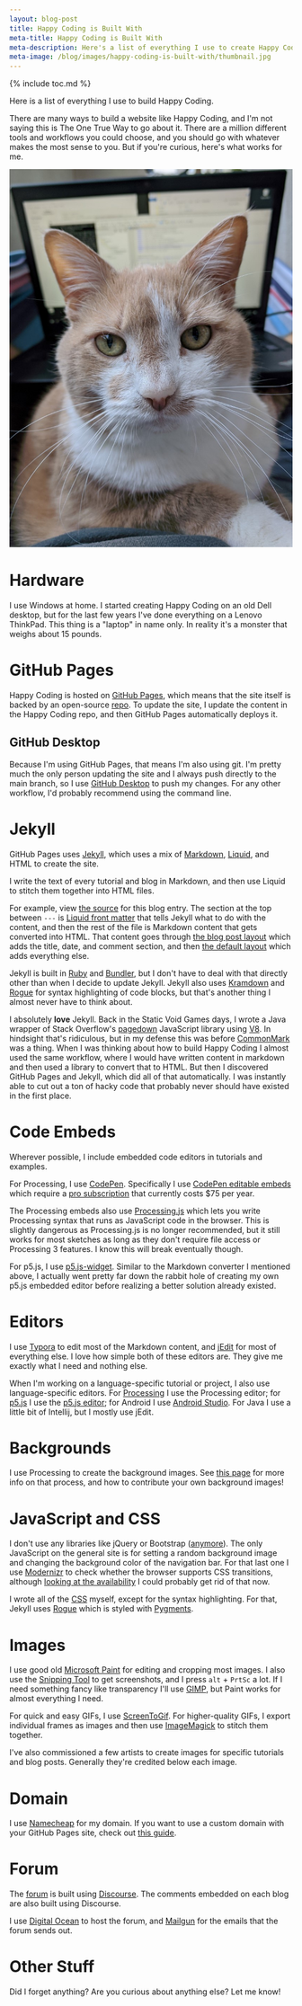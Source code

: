```yaml
---
layout: blog-post
title: Happy Coding is Built With
meta-title: Happy Coding is Built With
meta-description: Here's a list of everything I use to create Happy Coding.
meta-image: /blog/images/happy-coding-is-built-with/thumbnail.jpg
---
```


{% include toc.md %}

Here is a list of everything I use to build Happy Coding.

There are many ways to build a website like Happy Coding, and I'm not saying this is The One True Way to go about it. There are a million different tools and workflows you could choose, and you should go with whatever makes the most sense to you. But if you're curious, here's what works for me.

![Stanley](/blog/images/happy-coding-is-built-with/2020-09-07.jpg)

# Hardware

I use Windows at home. I started creating Happy Coding on an old Dell desktop, but for the last few years I've done everything on a Lenovo ThinkPad. This thing is a "laptop" in name only. In reality it's a monster that weighs about 15 pounds.

# GitHub Pages

Happy Coding is hosted on [GitHub Pages](https://pages.github.com/), which means that the site itself is backed by an open-source [repo](https://github.com/KevinWorkman/HappyCoding). To update the site, I update the content in the Happy Coding repo, and then GitHub Pages automatically deploys it.

## GitHub Desktop

Because I'm using GitHub Pages, that means I'm also using git. I'm pretty much the only person updating the site and I always push directly to the main branch, so I use [GitHub Desktop](https://desktop.github.com/) to push my changes. For any other workflow, I'd probably recommend using the command line.

# Jekyll

GitHub Pages uses [Jekyll](https://jekyllrb.com/), which uses a mix of [Markdown](https://commonmark.org/), [Liquid](https://shopify.github.io/liquid/), and HTML to create the site.

I write the text of every tutorial and blog in Markdown, and then use Liquid to stitch them together into HTML files.

For example, view [the source](https://raw.githubusercontent.com/KevinWorkman/HappyCoding/gh-pages/blog/_posts/2016-07-28-hello-world.md) for this blog entry. The section at the top between `---` is [Liquid front matter](https://jekyllrb.com/docs/front-matter/) that tells Jekyll what to do with the content, and then the rest of the file is Markdown content that gets converted into HTML. That content goes through [the blog post layout](https://github.com/KevinWorkman/HappyCoding/blob/gh-pages/_layouts/blog-post.html) which adds the title, date, and comment section, and then [the default layout](https://github.com/KevinWorkman/HappyCoding/blob/gh-pages/_layouts/default.html) which adds everything else.

Jekyll is built in [Ruby](https://www.ruby-lang.org/en/) and [Bundler](https://bundler.io/), but I don't have to deal with that directly other than when I decide to update Jekyll. Jekyll also uses [Kramdown](https://jekyllrb.com/docs/configuration/markdown/) and [Rogue](http://rouge.jneen.net/) for syntax highlighting of code blocks, but that's another thing I almost never have to think about.

I absolutely **love** Jekyll. Back in the Static Void Games days, I wrote a Java wrapper of Stack Overflow's [pagedown](https://github.com/StackExchange/pagedown) JavaScript library using [V8](https://github.com/eclipsesource/J2V8). In hindsight that's ridiculous, but in my defense this was before [CommonMark](https://commonmark.org/) was a thing. When I was thinking about how to build Happy Coding I almost used the same workflow, where I would have written content in markdown and then used a library to convert that to HTML. But then I discovered GitHub Pages and Jekyll, which did all of that automatically. I was instantly able to cut out a ton of hacky code that probably never should have existed in the first place.

# Code Embeds

Wherever possible, I include embedded code editors in tutorials and examples.

For Processing, I use [CodePen](https://codepen.io/). Specifically I use [CodePen editable embeds](https://blog.codepen.io/documentation/editable-embeds/) which require a [pro subscription](https://codepen.io/features/pro) that currently costs $75 per year.

The Processing embeds also use [Processing.js](https://github.com/processing-js/processing-js) which lets you write Processing syntax that runs as JavaScript code in the browser. This is slightly dangerous as Processing.js is no longer recommended, but it still works for most sketches as long as they don't require file access or Processing 3 features. I know this will break eventually though.

For p5.js, I use [p5.js-widget](https://toolness.github.io/p5.js-widget/). Similar to the Markdown converter I mentioned above, I actually went pretty far down the rabbit hole of creating my own p5.js embedded editor before realizing a better solution already existed.

# Editors

I use [Typora](https://typora.io/) to edit most of the Markdown content, and [jEdit](http://www.jedit.org/) for most of everything else. I love how simple both of these editors are. They give me exactly what I need and nothing else.

When I'm working on a language-specific tutorial or project, I also use language-specific editors. For [Processing](/tutorials/processing) I use the Processing editor; for [p5.js](/tutorials/p5js) I use the [p5.js editor](https://editor.p5js.org/); for Android I use [Android Studio](https://developer.android.com/studio). For Java I use a little bit of Intellij, but I mostly use jEdit.

# Backgrounds

I use Processing to create the background images. See [this page](https://github.com/KevinWorkman/HappyCoding/wiki/Contributing-Backgrounds) for more info on that process, and how to contribute your own background images!

# JavaScript and CSS

I don't use any libraries like jQuery or Bootstrap ([anymore](https://happycoding.io/blog/debootstrapification)). The only JavaScript on the general site is for setting a random background image and changing the background color of the navigation bar. For that last one I use [Modernizr](https://modernizr.com/) to check whether the browser supports CSS transitions, although [looking at the availability](https://caniuse.com/#feat=css-transitions) I could probably get rid of that now.

I wrote all of the [CSS](/css/main.css) myself, except for the syntax highlighting. For that, Jekyll uses [Rogue](http://rouge.jneen.net/) which is styled with [Pygments](https://pygments.org/).

# Images

I use good old [Microsoft Paint](https://en.wikipedia.org/wiki/Microsoft_Paint) for editing and cropping most images. I also use the [Snipping Tool](https://en.wikipedia.org/wiki/Snipping_Tool) to get screenshots, and I press `alt` + `PrtSc` a lot. If I need something fancy like transparency I'll use [GIMP](https://www.gimp.org/), but Paint works for almost everything I need.

For quick and easy GIFs, I use [ScreenToGif](https://www.screentogif.com/). For higher-quality GIFs, I export individual frames as images and then use [ImageMagick](https://imagemagick.org/index.php) to stitch them together.

I've also commissioned a few artists to create images for specific tutorials and blog posts. Generally they're credited below each image.

# Domain

I use [Namecheap](https://www.namecheap.com/) for my domain. If you want to use a custom domain with your GitHub Pages site, check out [this guide](https://docs.github.com/en/github/working-with-github-pages/managing-a-custom-domain-for-your-github-pages-site).

# Forum

The [forum](https://forum.happycoding.io) is built using [Discourse](https://www.discourse.org/). The comments embedded on each blog are also built using Discourse.

I use [Digital Ocean](https://www.digitalocean.com/) to host the forum, and [Mailgun](https://www.mailgun.com/) for the emails that the forum sends out.

# Other Stuff

Did I forget anything? Are you curious about anything else? Let me know!